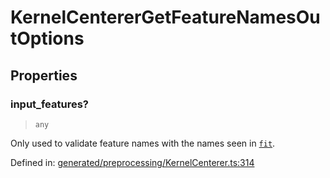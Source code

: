 # KernelCentererGetFeatureNamesOutOptions

## Properties

### input\_features?

> `any`

Only used to validate feature names with the names seen in [`fit`](#sklearn.preprocessing.KernelCenterer.fit "sklearn.preprocessing.KernelCenterer.fit").

Defined in:  [generated/preprocessing/KernelCenterer.ts:314](https://github.com/transitive-bullshit/scikit-learn-ts/blob/122b3c0/packages/sklearn/src/generated/preprocessing/KernelCenterer.ts#L314)
